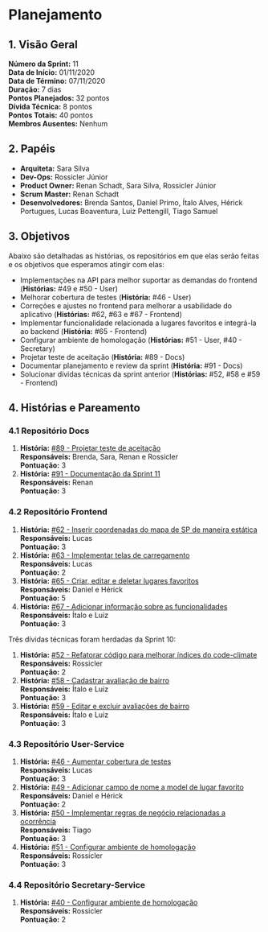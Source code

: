 # Planejamento

## 1. Visão Geral
**Número da Sprint:** 11            
**Data de Início:** 01/11/2020  
**Data de Término:** 07/11/2020  
**Duração:** 7 dias  
**Pontos Planejados:** 32 pontos  
**Dívida Técnica:** 8 pontos  
**Pontos Totais:** 40 pontos  
**Membros Ausentes:** Nenhum    

## 2. Papéis
* **Arquiteta:** Sara Silva
* **Dev-Ops:** Rossicler Júnior 
* **Product Owner:** Renan Schadt, Sara Silva, Rossicler Júnior
* **Scrum Master:** Renan Schadt
* **Desenvolvedores:** Brenda Santos, Daniel Primo, Ítalo Alves, Hérick Portugues, Lucas Boaventura, Luiz Pettengill, Tiago Samuel

## 3. Objetivos
Abaixo são detalhadas as histórias, os repositórios em que elas serão feitas e os objetivos que esperamos atingir com elas:

* Implementações na API para melhor suportar as demandas do frontend (**Histórias:** #49 e #50 - User)
* Melhorar cobertura de testes (**História:** #46 - User)
* Correções e ajustes no frontend para melhorar a usabilidade do aplicativo (**Histórias:** #62, #63 e #67 - Frontend)
* Implementar funcionalidade relacionada a lugares favoritos e integrá-la ao backend (**História:** #65 - Frontend)
* Configurar ambiente de homologação (**Histórias:** #51 - User, #40 - Secretary)
* Projetar teste de aceitação (**História:** #89 - Docs)
* Documentar planejamento e review da sprint (**História:** #91 - Docs)
* Solucionar dívidas técnicas da sprint anterior (**Histórias:** #52, #58 e #59 - Frontend)

## 4. Histórias e Pareamento

### 4.1 Repositório Docs      
1. **História:** [#89 - Projetar teste de aceitação](https://github.com/fga-eps-mds/2020.1-stay-safe-docs/issues/89)    
**Responsáveis:** Brenda, Sara, Renan e Rossicler      
**Pontuação:** 3     
2. **História:** [#91 - Documentação da Sprint 11](https://github.com/fga-eps-mds/2020.1-stay-safe-docs/issues/91)    
**Responsáveis:** Renan     
**Pontuação:** 3     

### 4.2 Repositório Frontend
1. **História:** [#62 - Inserir coordenadas do mapa de SP de maneira estática](https://github.com/fga-eps-mds/2020.1-stay-safe-front-end/issues/62)    
**Responsáveis:** Lucas    
**Pontuação:** 3     
2. **História:** [#63 - Implementar telas de carregamento](https://github.com/fga-eps-mds/2020.1-stay-safe-front-end/issues/63)    
**Responsáveis:** Lucas     
**Pontuação:** 2       
3. **História:** [#65 - Criar, editar e deletar lugares favoritos](https://github.com/fga-eps-mds/2020.1-stay-safe-front-end/issues/65)    
**Responsáveis:** Daniel e Hérick     
**Pontuação:** 5     
4. **História:** [#67 - Adicionar informação sobre as funcionalidades](https://github.com/fga-eps-mds/2020.1-stay-safe-front-end/issues/67)    
**Responsáveis:** Ítalo e Luiz   
**Pontuação:** 3       

Três dívidas técnicas foram herdadas da Sprint 10:  

1. **História:** [#52 - Refatorar código para melhorar índices do code-climate](https://github.com/fga-eps-mds/2020.1-stay-safe-front-end/issues/52)    
**Responsáveis:** Rossicler    
**Pontuação:** 2        
2. **História:** [#58 - Cadastrar avaliação de bairro](https://github.com/fga-eps-mds/2020.1-stay-safe-front-end/issues/58)    
**Responsáveis:** Ítalo e Luiz      
**Pontuação:** 3           
3. **História:** [#59 - Editar e excluir avaliações de bairro](https://github.com/fga-eps-mds/2020.1-stay-safe-front-end/issues/59)    
**Responsáveis:** Ítalo e Luiz   
**Pontuação:** 3     
   
### 4.3 Repositório User-Service
1. **História:** [#46 - Aumentar cobertura de testes](https://github.com/fga-eps-mds/2020.1-stay-safe-user-service/issues/46)    
**Responsáveis:** Lucas      
**Pontuação:** 3    
2. **História:** [#49 - Adicionar campo de nome a model de lugar favorito](https://github.com/fga-eps-mds/2020.1-stay-safe-user-service/issues/49)    
**Responsáveis:** Daniel e Hérick       
**Pontuação:** 2      
3. **História:** [#50 - Implementar regras de negócio relacionadas a ocorrência](https://github.com/fga-eps-mds/2020.1-stay-safe-user-service/issues/50)    
**Responsáveis:** Tiago        
**Pontuação:** 3    
4. **História:** [#51 - Configurar ambiente de homologação](https://github.com/fga-eps-mds/2020.1-stay-safe-user-service/issues/51)    
**Responsáveis:** Rossicler        
**Pontuação:** 3      

### 4.4 Repositório Secretary-Service
1. **História:** [#40 - Configurar ambiente de homologação](https://github.com/fga-eps-mds/2020.1-stay-safe-secretary-service/issues/40)    
**Responsáveis:** Rossicler        
**Pontuação:** 2      